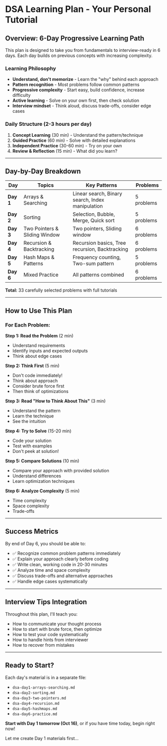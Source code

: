 # DSA Learning Plan - Your Personal Tutorial

## Overview: 6-Day Progressive Learning Path

This plan is designed to take you from fundamentals to interview-ready in 6 days. Each day builds on previous concepts with increasing complexity.

### Learning Philosophy
- **Understand, don't memorize** - Learn the "why" behind each approach
- **Pattern recognition** - Most problems follow common patterns
- **Progressive complexity** - Start easy, build confidence, increase difficulty
- **Active learning** - Solve on your own first, then check solution
- **Interview mindset** - Think aloud, discuss trade-offs, consider edge cases

### Daily Structure (2-3 hours per day)
1. **Concept Learning** (30 min) - Understand the pattern/technique
2. **Guided Practice** (60 min) - Solve with detailed explanations
3. **Independent Practice** (30-60 min) - Try on your own
4. **Review & Reflection** (15 min) - What did you learn?

---

## Day-by-Day Breakdown

| Day | Topics | Key Patterns | Problems |
|-----|--------|-------------|----------|
| **Day 1** | Arrays & Searching | Linear search, Binary search, Index manipulation | 5 problems |
| **Day 2** | Sorting | Selection, Bubble, Merge, Quick sort | 5 problems |
| **Day 3** | Two Pointers & Sliding Window | Two pointers, Sliding window | 6 problems |
| **Day 4** | Recursion & Backtracking | Recursion basics, Tree recursion, Backtracking | 6 problems |
| **Day 5** | Hash Maps & Patterns | Frequency counting, Two-sum pattern | 5 problems |
| **Day 6** | Mixed Practice | All patterns combined | 6 problems |

**Total:** 33 carefully selected problems with full tutorials

---

## How to Use This Plan

### For Each Problem:

**Step 1: Read the Problem** (2 min)
- Understand requirements
- Identify inputs and expected outputs
- Think about edge cases

**Step 2: Think First** (5 min)
- Don't code immediately!
- Think about approach
- Consider brute force first
- Then think of optimizations

**Step 3: Read "How to Think About This"** (3 min)
- Understand the pattern
- Learn the technique
- See the intuition

**Step 4: Try to Solve** (15-20 min)
- Code your solution
- Test with examples
- Don't peek at solution!

**Step 5: Compare Solutions** (10 min)
- Compare your approach with provided solution
- Understand differences
- Learn optimization techniques

**Step 6: Analyze Complexity** (5 min)
- Time complexity
- Space complexity
- Trade-offs

---

## Success Metrics

By end of Day 6, you should be able to:
- ✅ Recognize common problem patterns immediately
- ✅ Explain your approach clearly before coding
- ✅ Write clean, working code in 20-30 minutes
- ✅ Analyze time and space complexity
- ✅ Discuss trade-offs and alternative approaches
- ✅ Handle edge cases systematically

---

## Interview Tips Integration

Throughout this plan, I'll teach you:
- How to communicate your thought process
- How to start with brute force, then optimize
- How to test your code systematically
- How to handle hints from interviewer
- How to recover from mistakes

---

## Ready to Start?

Each day's material is in a separate file:
- `dsa-day1-arrays-searching.md`
- `dsa-day2-sorting.md`
- `dsa-day3-two-pointers.md`
- `dsa-day4-recursion.md`
- `dsa-day5-hashmaps.md`
- `dsa-day6-practice.md`

**Start with Day 1 tomorrow (Oct 16)**, or if you have time today, begin right now!

Let me create Day 1 materials first...
